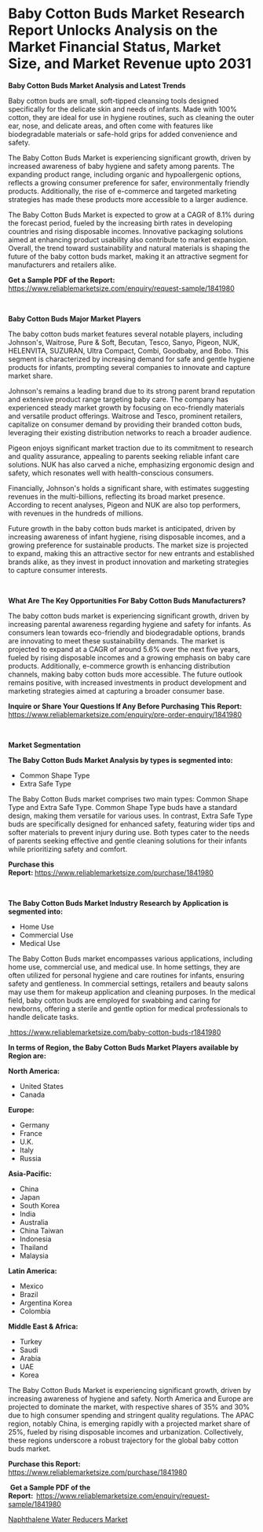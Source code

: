 <p><h1>Baby Cotton Buds Market Research Report Unlocks Analysis on the Market Financial Status, Market Size, and Market Revenue upto 2031</h1></p><p><strong>Baby Cotton Buds Market Analysis and Latest Trends</strong></p>
<p><p>Baby cotton buds are small, soft-tipped cleansing tools designed specifically for the delicate skin and needs of infants. Made with 100% cotton, they are ideal for use in hygiene routines, such as cleaning the outer ear, nose, and delicate areas, and often come with features like biodegradable materials or safe-hold grips for added convenience and safety.</p><p>The Baby Cotton Buds Market is experiencing significant growth, driven by increased awareness of baby hygiene and safety among parents. The expanding product range, including organic and hypoallergenic options, reflects a growing consumer preference for safer, environmentally friendly products. Additionally, the rise of e-commerce and targeted marketing strategies has made these products more accessible to a larger audience.</p><p>The Baby Cotton Buds Market is expected to grow at a CAGR of 8.1% during the forecast period, fueled by the increasing birth rates in developing countries and rising disposable incomes. Innovative packaging solutions aimed at enhancing product usability also contribute to market expansion. Overall, the trend toward sustainability and natural materials is shaping the future of the baby cotton buds market, making it an attractive segment for manufacturers and retailers alike.</p></p>
<p><strong>Get a Sample PDF of the Report:&nbsp;</strong> <a href="https://www.reliablemarketsize.com/enquiry/request-sample/1841980?utm_campaign=1884&utm_medium=2&utm_source=Github&utm_content=ia&utm_term=31122024&utm_id=baby-cotton-buds">https://www.reliablemarketsize.com/enquiry/request-sample/1841980</a></p>
<p>&nbsp;</p>
<p><strong>Baby Cotton Buds Major Market Players</strong></p>
<p><p>The baby cotton buds market features several notable players, including Johnson's, Waitrose, Pure & Soft, Becutan, Tesco, Sanyo, Pigeon, NUK, HELENVITA, SUZURAN, Ultra Compact, Combi, Goodbaby, and Bobo. This segment is characterized by increasing demand for safe and gentle hygiene products for infants, prompting several companies to innovate and capture market share.</p><p>Johnson's remains a leading brand due to its strong parent brand reputation and extensive product range targeting baby care. The company has experienced steady market growth by focusing on eco-friendly materials and versatile product offerings. Waitrose and Tesco, prominent retailers, capitalize on consumer demand by providing their branded cotton buds, leveraging their existing distribution networks to reach a broader audience.</p><p>Pigeon enjoys significant market traction due to its commitment to research and quality assurance, appealing to parents seeking reliable infant care solutions. NUK has also carved a niche, emphasizing ergonomic design and safety, which resonates well with health-conscious consumers.</p><p>Financially, Johnson's holds a significant share, with estimates suggesting revenues in the multi-billions, reflecting its broad market presence. According to recent analyses, Pigeon and NUK are also top performers, with revenues in the hundreds of millions.</p><p>Future growth in the baby cotton buds market is anticipated, driven by increasing awareness of infant hygiene, rising disposable incomes, and a growing preference for sustainable products. The market size is projected to expand, making this an attractive sector for new entrants and established brands alike, as they invest in product innovation and marketing strategies to capture consumer interests.</p></p>
<p>&nbsp;</p>
<p><strong>What Are The Key Opportunities For Baby Cotton Buds Manufacturers?</strong></p>
<p><p>The baby cotton buds market is experiencing significant growth, driven by increasing parental awareness regarding hygiene and safety for infants. As consumers lean towards eco-friendly and biodegradable options, brands are innovating to meet these sustainability demands. The market is projected to expand at a CAGR of around 5.6% over the next five years, fueled by rising disposable incomes and a growing emphasis on baby care products. Additionally, e-commerce growth is enhancing distribution channels, making baby cotton buds more accessible. The future outlook remains positive, with increased investments in product development and marketing strategies aimed at capturing a broader consumer base.</p></p>
<p><strong>Inquire or Share Your Questions If Any Before Purchasing This Report:</strong> <a href="https://www.reliablemarketsize.com/enquiry/pre-order-enquiry/1841980?utm_campaign=1884&utm_medium=2&utm_source=Github&utm_content=ia&utm_term=31122024&utm_id=baby-cotton-buds">https://www.reliablemarketsize.com/enquiry/pre-order-enquiry/1841980</a></p>
<p>&nbsp;</p>
<p><strong>Market Segmentation</strong></p>
<p><strong>The Baby Cotton Buds Market Analysis by types is segmented into:</strong></p>
<p><ul><li>Common Shape Type</li><li>Extra Safe Type</li></ul></p>
<p><p>The Baby Cotton Buds market comprises two main types: Common Shape Type and Extra Safe Type. Common Shape Type buds have a standard design, making them versatile for various uses. In contrast, Extra Safe Type buds are specifically designed for enhanced safety, featuring wider tips and softer materials to prevent injury during use. Both types cater to the needs of parents seeking effective and gentle cleaning solutions for their infants while prioritizing safety and comfort.</p></p>
<p><strong>Purchase this Report:&nbsp;</strong><a href="https://www.reliablemarketsize.com/purchase/1841980?utm_campaign=1884&utm_medium=2&utm_source=Github&utm_content=ia&utm_term=31122024&utm_id=baby-cotton-buds">https://www.reliablemarketsize.com/purchase/1841980</a></p>
<p>&nbsp;</p>
<p><strong>The Baby Cotton Buds Market Industry Research by Application is segmented into:</strong></p>
<p><ul><li>Home Use</li><li>Commercial Use</li><li>Medical Use</li></ul></p>
<p><p>The Baby Cotton Buds market encompasses various applications, including home use, commercial use, and medical use. In home settings, they are often utilized for personal hygiene and care routines for infants, ensuring safety and gentleness. In commercial settings, retailers and beauty salons may use them for makeup application and cleaning purposes. In the medical field, baby cotton buds are employed for swabbing and caring for newborns, offering a sterile and gentle option for medical professionals to handle delicate tasks.</p></p>
<p><a href="https://www.reliablemarketsize.com/baby-cotton-buds-r1841980?utm_campaign=1884&utm_medium=2&utm_source=Github&utm_content=ia&utm_term=31122024&utm_id=baby-cotton-buds">&nbsp;https://www.reliablemarketsize.com/baby-cotton-buds-r1841980</a></p>
<p><strong>In terms of Region, the Baby Cotton Buds Market Players available by Region are:</strong></p>
<p>
    <p> <strong> North America: </strong>
        <ul>
            <li>United States</li>
            <li>Canada</li>
        </ul>
        </p> 
    <p> <strong> Europe: </strong>
        <ul>
            <li>Germany</li>
            <li>France</li>
            <li>U.K.</li>
            <li>Italy</li>
            <li>Russia</li>
        </ul>
        </p> 
    <p> <strong> Asia-Pacific: </strong>
        <ul>
            <li>China</li>
            <li>Japan</li>
            <li>South Korea</li>
            <li>India</li>
            <li>Australia</li>
            <li>China Taiwan</li>
            <li>Indonesia</li>
            <li>Thailand</li>
            <li>Malaysia</li>
        </ul>
        </p> 
    <p> <strong> Latin America: </strong>
        <ul>
            <li>Mexico</li>
            <li>Brazil</li>
            <li>Argentina Korea</li>
            <li>Colombia</li>
        </ul>
        </p> 
    <p> <strong> Middle East & Africa: </strong>
        <ul>
            <li>Turkey</li>
            <li>Saudi</li>
            <li>Arabia</li>
            <li>UAE</li>
            <li>Korea</li>
        </ul>
    </p>
    </p>
<p><p>The Baby Cotton Buds Market is experiencing significant growth, driven by increasing awareness of hygiene and safety. North America and Europe are projected to dominate the market, with respective shares of 35% and 30% due to high consumer spending and stringent quality regulations. The APAC region, notably China, is emerging rapidly with a projected market share of 25%, fueled by rising disposable incomes and urbanization. Collectively, these regions underscore a robust trajectory for the global baby cotton buds market.</p></p>
<p><strong>Purchase this Report: </strong><a href="https://www.reliablemarketsize.com/purchase/1841980?utm_campaign=1884&utm_medium=2&utm_source=Github&utm_content=ia&utm_term=31122024&utm_id=baby-cotton-buds">https://www.reliablemarketsize.com/purchase/1841980</a></p>
<p>&nbsp;<strong>Get a Sample PDF of the Report:&nbsp;&nbsp;</strong><a href="https://www.reliablemarketsize.com/enquiry/request-sample/1841980?utm_campaign=1884&utm_medium=2&utm_source=Github&utm_content=ia&utm_term=31122024&utm_id=baby-cotton-buds">https://www.reliablemarketsize.com/enquiry/request-sample/1841980</a></p>
<p><strong></strong></p>
<p><p><a href="https://github.com/pizolina/Market-Research-Report-List-6/blob/main/naphthalene-water-reducers-market.md?utm_campaign=1884&utm_medium=2&utm_source=Github&utm_content=ia&utm_term=31122024&utm_id=baby-cotton-buds">Naphthalene Water Reducers Market</a></p></p>